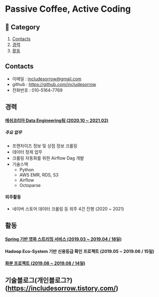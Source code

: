 # Passive Coffee, Active Coding


## :book: Category
1. [Contacts](#Contacts)
2. [경력](#경력)
3. [활동](#경력)
<!--4. [교육](#참여한-행사)
5. [발표 PPT](#발표-PPT)-->

<!--## 소개-->

<!--2017년에 IT를 처음으로 접하였고, IT에 흥미를 느껴 계속해서 공부하고 있는 개발자 신동준입니다.-->

<!--산업공학과 출신이지만 외부 수업으로 IT를 배우고, 거기서 IT에 대해 큰 매력을 느껴 도전하고 있습니다.-->


## Contacts
- 이메일 : includesorrow@gmail.com
- github : https://github.com/includesorrow
- 전화번호 : 010-5164-7769


## 경력

#### [메쉬코리아 Data Engineering팀 (2020.10 ~ 2021.02)](https://meshkorea.net/kr/index.html)

##### 주요 업무
- 프랜차이즈 정보 및 상점 정보 크롤링 
- 데이터 정제 업무
- 크롤링 자동화를 위한 Airflow Dag 개발
- 기술스택
  - Python 
  - AWS EMR, RDS, S3
  - Airflow  
  - Octoparse

#### 외주활동

- 네이버 스토어 데이터 크롤링 등 외주 4건 진행 (2020 ~ 2021)

## 활동

<!--#### [Java 기반 피부과 예약 프로그램 (1.18 ~ 1.23 / 4일)](https://github.com/includesorrow/Java_SemiProject_Hospital)-->

#### [Spring 기반 영화 스트리밍 서비스 (2019.03 ~ 2019.04 / 18일)](https://github.com/includesorrow/WAFLIX)

#### Hadoop Eco-System 기반 신용등급 확인 프로젝트 (2019.05 ~ 2019.06 / 15일)

#### [화분 프로젝트 (2019.08 ~ 2019.08 / 14일)](https://github.com/includesorrow/Hwabun)

## 기술블로그(개인블로그?)(https://includesorrow.tistory.com/)



<!--## 교육-->

<!--1. DataBreak 2018: Hello Kaggler! (2018.10.7)
- 주최기관 : KaggleBreak
- 내용 : [데이터 과학을 쉽게 입문할 수 있는 캐글을 알리고, 데이터 과학에 관심있는 다양한 사람들과 만나 서로의 지식 경험을 공유하는 자리](https://databreak.org/databreak2018/)-->

<!--2. Data playground (2019.06.28)
- 주최기관 : KaggleBreak
- 내용 
  1) [Data Lake 구축을 위한 AWS 환경에서 데이터 파이프라인 구성기 (권낙주님(SK C&C))](https://github.com/KaggleBreak/databreak/raw/master/2019/meetup/3st/DataLake%EA%B5%AC%EC%B6%95%EC%9D%84%EC%9C%84%ED%95%9CAWS%ED%99%98%EA%B2%BD%EC%97%90%EC%84%9C%EB%8D%B0%EC%9D%B4%ED%84%B0%ED%8C%8C%EC%9D%B4%ED%94%84%EB%9D%BC%EC%9D%B8%EA%B5%AC%EC%84%B1%EA%B8%B0_%EA%B6%8C%EB%82%99%EC%A3%BC.pdf)
  2) [하둡과 Kudu를 활용한 Data Lake 활용 사례 (지용기님(굿모닝아이텍))](https://github.com/KaggleBreak/databreak/raw/master/2019/meetup/3st/DataPlayground%407_%ED%95%98%EB%91%A1%EA%B3%BCKudu%EB%A5%BC%ED%99%9C%EC%9A%A9%ED%95%9CDataLake%ED%99%9C%EC%9A%A9%EC%82%AC%EB%A1%80.pdf)-->
  
<!--3. Kafka Conference seoul 2019 (2019.10.18)
- 주최기관 : Kafka KRU
- 내용
  1) How to utilize KAFKA more efficiently (고승범)
  2) KSQL vs Kafk Streams (Mark Teehan)
  3) Producer와 Consumer (강한구)
  4) Kafka Streams: Interactive Queries (이동진)
  5) Kafka 모니터링을 위한 Metrics 이해 (박상원)
  6) 카카오 Datalake 소개 (윤도영)
  7) From zero to Hero with Kafka Connect (Mark Teehan)
- [행사링크](https://www.onoffmix.com/event/196156)-->

<!--1. 빅데이터 활용을 위한 DB관리
2. 머신러닝 지식기반의 데이터 사이언티스트 과정
- 기관 : KOSTA
- 교육내용  
  - Java, Spring, SQL, Python, Hadoop Eco-system
- 프로젝트
  - Spring 기반 영화 스트리밍 사이트
  - Hadoop Eco-system 기반 신용등급 확인 프로젝트

<!--3. 아파치 카프카 입문과 활용
- 주최기관 : Tacademy
- 내용
  1) Kafka 기본개념 및 생태계
  2) Kafka 설치, 실행, CLI
  3) Kafka Producer application
  4) Kafka Consumer application
  5) Kafka 활용 실습
- [강의링크](https://tacademy.skplanet.com/live/player/onlineLectureDetail.action?seq=183)
## 발표 PPT
### Hadoop Eco-system PPT
- 데이터 엔지니어 기술에 관심이 생겨 개인적으로 공부했던 내용을 바탕으로 공유차 작성하였습니다.
- PPT 내용 
1. 하둡에 대한 이해
2. HDFS, MapReduce 아키텍쳐
3. 하둡 1.X과 2.X의 차이
4. Flume, Hive, Spark 소개 및 아키텍처
5. Hadoop과 Spark의 차이
해당 PPT : [링크](https://github.com/includesorrow/Credit_Rating_Analysis_Project/files/3728951/%2B.Flume%2BHive%2BSpark._.pptx) -->



<!--## 마치며
### 코드 기획에 큰 시간을 들이는 개발자입니다.
코드를 한번 만들고 지속해서 수정에 수정을 거듭하지 않고 일단 한번 깔끔하게 잘 만들어놓을려고 노력합니다.
코드 리뷰를 좋아하며, 잘못된 부분이 있으면 고치고자 노력합니다.
### 작은 성취에도 행복해합니다.
코드가 안되어서 뭐가 문제인지 한참 고민하다가 오타인 사실을 알아내도 행복해합니다.
단 한줄이라도 정말 좋은 생각이였다고 생각되는 코드이면 뿌듯함이 오래갑니다. 
또한 다른 사람들의 코드를 보면서 자신의 코드가 어느 부분이 단점인지 생각해봅니다.-->




